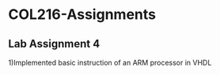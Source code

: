 # COL216-Assignments
## Lab Assignment 4
1)Implemented basic instruction of an ARM processor in VHDL
